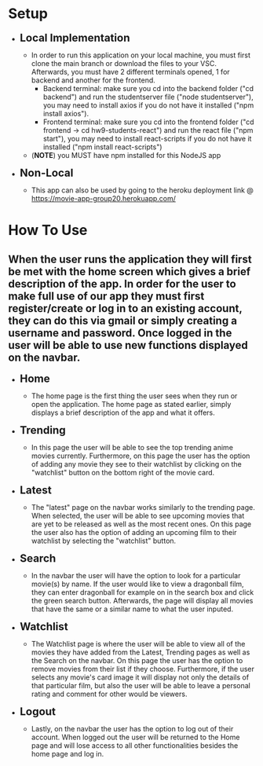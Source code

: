 # Setup
* <span style="font-size: 16pt;"><b>Local Implementation</b></span>
  * In order to run this application on your local machine, you must first clone the main branch or download the files to your VSC. Afterwards, you must have 2 different terminals opened, 1 for backend and another for the frontend.
    * Backend terminal: make sure you cd into the backend folder ("cd backend") and run the studentserver file ("node studentserver"), you may need to install axios if you do not have it installed ("npm install axios").
    * Frontend terminal: make sure you cd into the frontend folder ("cd frontend -> cd hw9-students-react") and run the react file ("npm start"), you may need to install react-scripts if you do not have it installed ("npm install react-scripts")
  * (**NOTE**)  you MUST have npm installed for this NodeJS app
 
* <span style="font-size: 16pt;"><b>Non-Local</b></span>
  * This app can also be used by going to the heroku deployment link @ 
https://movie-app-group20.herokuapp.com/

# How To Use


## When the user runs the application they will first be met with the home screen which gives a brief description of the app. In order for the user to make full use of our app they must first register/create or log in to an existing account, they can do this via gmail or simply creating a username and password. Once logged in the user will be able to use new functions displayed on the navbar.

* <span style="font-size: 16pt;"><b>Home</b></span>
  * The home page is the first thing the user sees when they run or open the application. The home page as stated earlier, simply displays a brief description of the app and what it offers.
  
* <span style="font-size: 16pt;"><b>Trending</b></span>
  * In this page the user will be able to see the top trending anime movies currently. Furthermore, on this page the user has the option of adding any movie they see to their watchlist by clicking on the "watchlist" button on the bottom right of the movie card.

* <span style="font-size: 16pt;"><b>Latest</b></span>
  * The "latest" page on the navbar works similarly to the trending page. When selected, the user will be able to see upcoming movies that are yet to be released as well as the most recent ones. On this page the user also has the option of adding an upcoming film to their watchlist by selecting the "watchlist" button.

* <span style="font-size: 16pt;"><b>Search</b></span>
  * In the navbar the user will have the option to look for a particular movie(s) by name. If the user would like to view a dragonball film, they can enter dragonball for example on in the search box and click the green search button. Afterwards, the page will display all movies that have the same or a similar name to what the user inputed.
  
* <span style="font-size: 16pt;"><b>Watchlist</b></span>
  * The Watchlist page is where the user will be able to view all of the movies they have added from the Latest, Trending pages as well as the Search on the navbar. On this page the user has the option to remove movies from their list if they choose. Furthermore, if the user selects any movie's card image it will display not only the details of that particular film, but also the user will be able to leave a personal rating and comment for other would be viewers.
  
* <span style="font-size: 16pt;"><b>Logout</b></span>
  * Lastly, on the navbar the user has the option to log out of their account. When logged out the user will be returned to the Home page and will lose access to all other functionalities besides the home page and log in.
  
  
